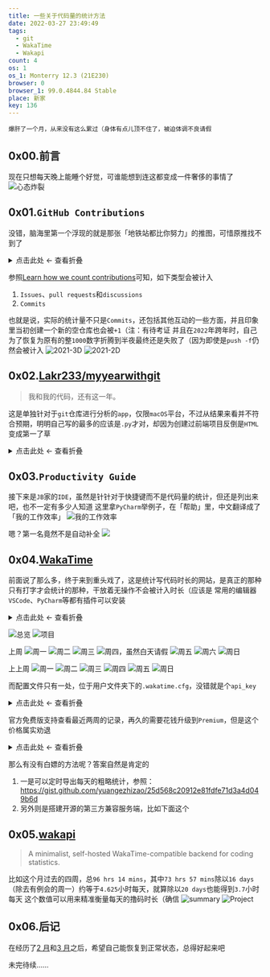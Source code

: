```yaml
---
title: 一些关于代码量的统计方法
date: 2022-03-27 23:49:49
tags:
  - git
  - WakaTime
  - Wakapi
count: 4
os: 1
os_1: Monterry 12.3 (21E230)
browser: 0
browser_1: 99.0.4844.84 Stable
place: 新家
key: 136
---
```

    爆肝了一个月，从来没有这么累过（身体有点儿顶不住了，被迫体调不良请假
<!-- more -->
## 0x00.前言
现在只想每天晚上能睡个好觉，可谁能想到连这都变成一件奢侈的事情了
![心态炸裂](https://i1.yuangezhizao.cn/macOS/20220328011618.png!webp)

## 0x01.`GitHub Contributions`
没错，脑海里第一个浮现的就是那张「地铁站都比你努力」的推图，可惜原推找不到了

<details><summary>点击此处 ← 查看折叠</summary>

![害怕.jpG](https://i1.yuangezhizao.cn/macOS/20220328001517.png!webp)

</details>

参照[Learn how we count contributions](https://docs.github.com/en/account-and-profile/setting-up-and-managing-your-github-profile/managing-contribution-graphs-on-your-profile/why-are-my-contributions-not-showing-up-on-my-profile)可知，如下类型会被计入
1. `Issues`、`pull requests`和`discussions`
2. `Commits`

也就是说，实际的统计量不只是`Commits`，还包括其他互动的一些方面，并且印象里当初创建一个新的空仓库也会被`+1`（注：有待考证
并且在`2022`年跨年时，自己为了恢复为原有的整`1000`数字折腾到半夜最终还是失败了（因为即使是`push -f`仍然会被计入
![2021-3D](https://i1.yuangezhizao.cn/macOS/20211231231706.png!webp)
![2021-2D](https://i1.yuangezhizao.cn/macOS/20211231231634.png!webp)

## 0x02.[Lakr233/myyearwithgit](https://github.com/Lakr233/myyearwithgit)
> 我和我的代码，还有这一年。

这是单独针对于`git`仓库进行分析的`app`，仅限`macOS`平台，不过从结果来看并不符合预期，明明自己写的最多的应该是`.py`才对，却因为创建过前端项目反倒是`HTML`变成第一了草

<details><summary>点击此处 ← 查看折叠</summary>

![1](https://i1.yuangezhizao.cn/macOS/QQ20211231-234713@2x.png!webp)
![2](https://i1.yuangezhizao.cn/macOS/QQ20211231-234729@2x.png!webp)
![3](https://i1.yuangezhizao.cn/macOS/QQ20211231-234747@2x.png!webp)
![4](https://i1.yuangezhizao.cn/macOS/QQ20211231-234755@2x.png!webp)
![5](https://i1.yuangezhizao.cn/macOS/QQ20211231-234804@2x.png!webp)
![6](https://i1.yuangezhizao.cn/macOS/QQ20211231-234814@2x.png!webp)
![7](https://i1.yuangezhizao.cn/macOS/QQ20211231-234825@2x.png!webp)
![8](https://i1.yuangezhizao.cn/macOS/QQ20211231-234839@2x.png!webp)

</details>

## 0x03.`Productivity Guide`
接下来是`JB`家的`IDE`，虽然是针针对于快捷键而不是代码量的统计，但还是列出来吧，也不一定有多少人知道
这里拿`PyCharm`举例子，在「帮助」里，中文翻译成了「我的工作效率」
![我的工作效率](https://i1.yuangezhizao.cn/macOS/20220328003359.png!webp)

嗯？第一名竟然不是自动补全
![](https://i1.yuangezhizao.cn/macOS/20220328003532.png!webp)

## 0x04.[WakaTime](https://wakatime.com/)
前面说了那么多，终于来到重头戏了，这是统计写代码时长的网站，是真正的那种只有打字才会统计的那种，干放着无操作不会被计入时长（应该是
常用的编辑器`VSCode`、`PyCharm`等都有插件可以安装

<details><summary>点击此处 ← 查看折叠</summary>

![上半月存档](https://mastodon-1251901037.cos.ap-beijing.myqcloud.com/media_attachments/files/107/967/025/333/423/985/original/57e03c2964ace0c0.png)
![上半月存档](https://mastodon-1251901037.cos.ap-beijing.myqcloud.com/media_attachments/files/107/967/026/900/389/236/original/03be27e1399b16d7.png)

</details>

![总览](https://i1.yuangezhizao.cn/macOS/20220328010509.png!webp)
![项目](https://i1.yuangezhizao.cn/macOS/20220328011204.png!webp)

上周
![周一](https://i1.yuangezhizao.cn/macOS/20220328010743.png!webp)
![周二](https://i1.yuangezhizao.cn/macOS/20220328010730.png!webp)
![周三](https://i1.yuangezhizao.cn/macOS/20220328010710.png!webp)
![周四，虽然白天请假](https://i1.yuangezhizao.cn/macOS/20220328010654.png!webp)
![周五](https://i1.yuangezhizao.cn/macOS/20220328010640.png!webp)
![周六](https://i1.yuangezhizao.cn/macOS/20220328010627.png!webp)
![周日](https://i1.yuangezhizao.cn/macOS/20220328010609.png!webp)

上上周
![周一](https://i1.yuangezhizao.cn/macOS/20220328010855.png!webp)
![周二](https://i1.yuangezhizao.cn/macOS/20220328010842.png!webp)
![周三](https://i1.yuangezhizao.cn/macOS/20220328010831.png!webp)
![周四](https://i1.yuangezhizao.cn/macOS/20220328010821.png!webp)
![周五](https://i1.yuangezhizao.cn/macOS/20220328010810.png!webp)
![周日](https://i1.yuangezhizao.cn/macOS/20220328010754.png!webp)

而配置文件只有一处，位于用户文件夹下的`.wakatime.cfg`，没错就是个`api_key`

<details><summary>点击此处 ← 查看折叠</summary>

``` bash
yuangezhizao@MacMini ~ % cat .wakatime.cfg
[settings]
api_key = <rm>

[internal]
backoff_at      =
backoff_retries = 0
```

</details>

官方免费版支持查看最近两周的记录，再久的需要花钱升级到`Premium`，但是这个价格属实劝退

<details><summary>点击此处 ← 查看折叠</summary>

![月 9 刀](https://i1.yuangezhizao.cn/macOS/20220328004524.png!webp)
![年 99 刀](https://i1.yuangezhizao.cn/macOS/20220328004457.png!webp)

</details>

那么有没有白嫖的方法呢？答案自然是肯定的
1. 一是可以定时导出每天的粗略统计，参照：https://gist.github.com/yuangezhizao/25d568c20912e81fdfe71d3a4d049b6d
2. 另外则是搭建开源的第三方兼容服务端，比如下面这个

## 0x05.[wakapi](https://github.com/muety/wakapi)
> A minimalist, self-hosted WakaTime-compatible backend for coding statistics.

比如这个月过去的四周，总`96 hrs 14 mins`，其中`73 hrs 57 mins`除以`16 days`（除去有例会的周一）约等于`4.625`小时每天，就算除以`20 days`也能得到`3.7`小时每天
这个数值可以用来精准衡量每天的撸码时长（确信
![summary](https://i1.yuangezhizao.cn/macOS/20220328005506.png!webp)
![Project](https://i1.yuangezhizao.cn/macOS/20220328005610.png!webp)

## 0x06.后记
在经历了[2 月](../../Linux/TencentOS-tiny/board/EVB-AIoT/init.html#0x00-前言)和[3 月](../../Linux/TencentOS-tiny/board/EVB-AIoT/eiq.html#0x01-前言)之后，希望自己能恢复到正常状态，总得好起来吧

未完待续……